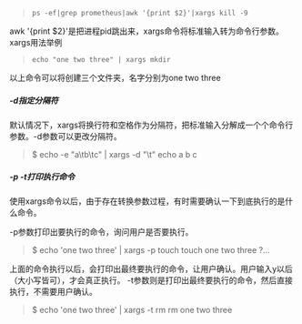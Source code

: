 >`ps -ef|grep prometheus|awk '{print $2}'|xargs kill -9`

awk '{print $2}'是把进程pid跳出来，xargs命令将标准输入转为命令行参数。
xargs用法举例
>`echo "one two three" | xargs mkdir`

以上命令可以将创建三个文件夹，名字分别为one two three

##### -d指定分隔符
默认情况下，xargs将换行符和空格作为分隔符，把标准输入分解成一个个命令行参数。-d参数可以更改分隔符。
>$ echo -e "a\tb\tc" | xargs -d "\t" echo
a b c

##### -p -t打印执行命令
使用xargs命令以后，由于存在转换参数过程，有时需要确认一下到底执行的是什么命令。

-p参数打印出要执行的命令，询问用户是否要执行。

>$ echo 'one two three' | xargs -p touch
touch one two three ?...

上面的命令执行以后，会打印出最终要执行的命令，让用户确认。用户输入y以后（大小写皆可），才会真正执行。
-t参数则是打印出最终要执行的命令，然后直接执行，不需要用户确认。

>$ echo 'one two three' | xargs -t rm
rm one two three
